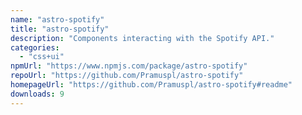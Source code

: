 ```yaml
---
name: "astro-spotify"
title: "astro-spotify"
description: "Components interacting with the Spotify API."
categories:
  - "css+ui"
npmUrl: "https://www.npmjs.com/package/astro-spotify"
repoUrl: "https://github.com/Pramuspl/astro-spotify"
homepageUrl: "https://github.com/Pramuspl/astro-spotify#readme"
downloads: 9
---
```

